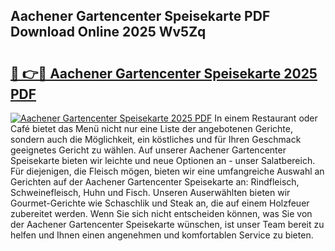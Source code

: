 ## Aachener Gartencenter Speisekarte PDF Download Online 2025 Wv5Zq

# <h2><a href="http://gc8ucmr.nevu.top/?p=Aachener+Gartencenter+Speisekarte">🔗 👉🔴 Aachener Gartencenter Speisekarte 2025 PDF</a></h2>

[![Aachener Gartencenter Speisekarte 2025 PDF](https://i.imgur.com/dBaPXMq.png)](http://gc8ucmr.nevu.top/?p=Aachener+Gartencenter+Speisekarte)
In einem Restaurant oder Café bietet das Menü nicht nur eine Liste der angebotenen Gerichte, sondern auch die Möglichkeit, ein köstliches und für Ihren Geschmack geeignetes Gericht zu wählen. Auf unserer Aachener Gartencenter Speisekarte bieten wir leichte und neue Optionen an - unser Salatbereich. Für diejenigen, die Fleisch mögen, bieten wir eine umfangreiche Auswahl an Gerichten auf der Aachener Gartencenter Speisekarte an: Rindfleisch, Schweinefleisch, Huhn und Fisch. Unseren Auserwählten bieten wir Gourmet-Gerichte wie Schaschlik und Steak an, die auf einem Holzfeuer zubereitet werden. Wenn Sie sich nicht entscheiden können, was Sie von der Aachener Gartencenter Speisekarte wünschen, ist unser Team bereit zu helfen und Ihnen einen angenehmen und komfortablen Service zu bieten.
